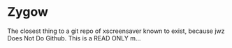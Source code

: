 # Zygow
The closest thing to a git repo of xscreensaver known to exist, because jwz Does Not Do Github. This is a READ ONLY m…
